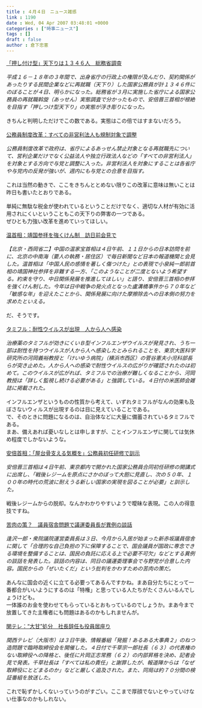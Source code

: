 ```yaml
---
title : ４月４日　ニュース雑感
link : 1190
date : Wed, 04 Apr 2007 03:48:01 +0000
categories : ["時事ニュース"]
tags : []
draft : false
author : 倉下忠憲
---
```


<A HREF="http://www.sankei.co.jp/seiji/seisaku/070404/ssk070404000.htm" TARGET="_blank">「押し付け型」天下りは１３４６人　総務省調査</A><BR><BR><I>平成１６－１８年の３年間で、出身省庁の行政上の権限が及んだり、契約関係があったりする民間企業などに再就職（天下り）した国家公務員が計１３４６件にのぼることが４日、明らかになった。総務省が３月に実施した省庁による国家公務員の再就職斡旋（あっせん）実態調査で分かったもので、安倍晋三首相が根絶を目指す「押しつけ型天下り」の実態が浮き彫りになった。</I><BR><BR>きちんと判明しただけでこの数である。実態はこの倍ではすまないだろう。<BR><BR><A HREF="http://www.mainichi-msn.co.jp/seiji/gyousei/news/20070404k0000m010152000c.html" TARGET="_blank">公務員制度改革：すべての非営利法人も規制対象で調整</A><BR><BR><I>公務員制度改革で政府は、省庁によるあっせん禁止対象となる再就職先について、営利企業だけでなく公益法人や独立行政法人などの「すべての非営利法人」を対象とする方向で与党と調整に入った。非営利法人を対象にすることは各省庁や与党内の反発が強いが、週内にも与党との合意を目指す。</I><BR><BR>これは当然の動きで、ここをきちんととめない限りこの改革に意味は無いことは昨日も書いたとおりである。<BR><BR>単純に無駄な税金が使われているということだけでなく、適切な人材が有効に活用されにくいということもこの天下りの弊害の一つである。<BR>ぜひとも力強い改革を進めていってほしい。<BR><BR><A HREF="http://www.mainichi-msn.co.jp/today/news/20070404k0000e030041000c.html" TARGET="_blank">温首相：靖国参拝を強くけん制　訪日前会見で</A><BR><BR><I>【北京・西岡省二】中国の温家宝首相は４日午前、１１日からの日本訪問を前に、北京の中南海（要人の執務・居住区）で毎日新聞など日本の報道機関と会見した。温首相は「中国人民の感情を著しく傷つけた」との表現で小泉純一郎前首相の靖国神社参拝を非難する一方、「このようなことが二度とないよう希望する。約束を守り、中日関係発展を推進してほしい」と語り、安倍晋三首相の参拝を強くけん制した。今年は日中戦争の発火点となった盧溝橋事件から７０年など「敏感な年」を迎えたことから、関係発展に向けた摩擦除去への日本側の努力を求めたといえる。</I><BR><BR>だ、そうです。<BR><BR><A HREF="http://www.mainichi-msn.co.jp/today/news/20070404k0000e040031000c.html" TARGET="_blank">タミフル：耐性ウイルスが出現　人から人へ感染</A><BR><BR><I>治療薬のタミフルが効きにくいＢ型インフルエンザウイルスが発見され、うち一部は耐性を持つウイルスが人から人へ感染したとみられることを、東京大医科学研究所の河岡義裕教授と「けいゆう病院」（横浜市西区）の菅谷憲夫小児科部長らが突き止めた。人から人への感染で耐性ウイルスの広がりが確認されたのは初めて。このウイルスが広がれば、タミフルでの治療が難しくなることから、河岡教授は「詳しく監視し続ける必要がある」と強調している。４日付の米医師会雑誌に掲載された。</I><BR><BR>インフルエンザというものの性質から考えて、いずれタミフルがなんの効果も及ぼさないウィルスが出現するのは目に見えていることである。<BR>で、そのときに問題になるのは、自治体などに大量に備蓄されているタミフルである。<BR>まあ、備えあれば憂いなしとは申しますが、ことインフルエンザに関しては気休め程度でしかないような。<BR><BR><A HREF="http://www.mainichi-msn.co.jp/today/news/20070404k0000e010051000c.html" TARGET="_blank">安倍首相：「屋台骨支える気概を」公務員初任研修で訓示</A><BR><BR><I>安倍晋三首相は４日午前、東京都内で開かれた国家公務員合同初任研修の開講式に出席し、「戦後レジームを原点にさかのぼって大胆に見直し、次の５０年、１００年の時代の荒波に耐えうる新しい国家の実現を図ることが必要」と訓示した。</I><BR><BR>戦後レジームからの脱却。なんかわかりやすいようで曖昧な表現。この人の得意技ですね。<BR><BR><A HREF="http://www.asahi.com/politics/update/0403/TKY200704030303.html" TARGET="_blank">苦肉の策？　議員宿舎問題で議運委員長が異例の談話</A><BR><BR><I>逢沢一郎・衆院議院運営委員長は３日、今月から入居が始まった新赤坂議員宿舎に関して「合理的な自己負担の下に保障することで、国会議員が国政に専念できる環境を整備することは、国民の負託に応える上で必要不可欠」などとする異例の談話を発表した。談話の内容は、同日の議運委理事会で与野党が合意した内容。国民からの「ぜいたくだ」という批判をかわすための苦肉の策だ。</I> <BR><BR>あんなに国会の近くに立てる必要ってあるんですかね。まあ自分たちにとって一番都合がいいようにするのは「特権」と思っている人たちがたくさんいるんでしょうけども。<BR>一体誰のお金を使わせてもらっているとおもっているのでしょうか。まあ今まで放置してきた主権者にも問題はあるのかもしれませんが。<BR><BR><A HREF="http://www.mainichi-msn.co.jp/entertainment/tv/news/20070404spn00m200012000c.html" TARGET="_blank">関テレ：“大甘”処分　社長辞任も役員居座り</A><BR><BR><I>関西テレビ（大阪市）は３日午後、情報番組「発掘！あるある大事典２」のねつ造問題で臨時取締役会を開催した。４日付で千草宗一郎社長（６３）の代表権のない取締役への降格と、後任に片岡正志常務（６２）の内部昇格を決め、記者会見で発表。千草社長は「すべては私の責任」と謝罪したが、報道陣からは「なぜ取締役にとどまるのか」などと厳しく追及された。また、同局は約７０分間の検証番組を放送した。</I><BR><BR>これで恥ずかしくないっていうのがすごい。ここまで厚顔でないとやっていけない仕事なのかもしれない。<br><br>
